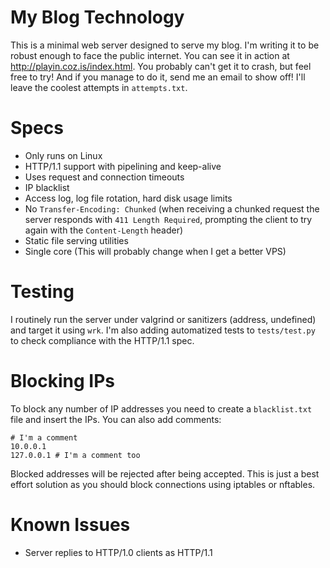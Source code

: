 # My Blog Technology
This is a minimal web server designed to serve my blog. I'm writing it to be robust enough to face the public internet. You can see it in action at http://playin.coz.is/index.html. You probably can't get it to crash, but feel free to try! And if you manage to do it, send me an email to show off! I'll leave the coolest attempts in `attempts.txt`.

# Specs
- Only runs on Linux
- HTTP/1.1 support with pipelining and keep-alive
- Uses request and connection timeouts
- IP blacklist
- Access log, log file rotation, hard disk usage limits
- No `Transfer-Encoding: Chunked` (when receiving a chunked request the server responds with `411 Length Required`, prompting the client to try again with the `Content-Length` header)
- Static file serving utilities
- Single core (This will probably change when I get a better VPS)

# Testing
I routinely run the server under valgrind or sanitizers (address, undefined) and target it using `wrk`. I'm also adding automatized tests to `tests/test.py` to check compliance with the HTTP/1.1 spec.

# Blocking IPs
To block any number of IP addresses you need to create a `blacklist.txt` file and insert the IPs. You can also add comments:
```
# I'm a comment
10.0.0.1
127.0.0.1 # I'm a comment too
```
Blocked addresses will be rejected after being accepted. This is just a best effort solution as you should block connections using iptables or nftables.

# Known Issues
- Server replies to HTTP/1.0 clients as HTTP/1.1
